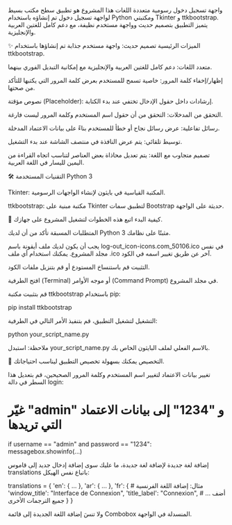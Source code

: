 واجهة تسجيل دخول رسومية متعددة اللغات
هذا المشروع هو تطبيق سطح مكتب بسيط لواجهة تسجيل دخول تم إنشاؤه باستخدام Python ومكتبتي Tkinter و ttkbootstrap. يتميز التطبيق بتصميم حديث وواجهة مستخدم نظيفة، مع دعم كامل للغتين العربية والإنجليزية.




✨ الميزات الرئيسية
تصميم حديث: واجهة مستخدم جذابة تم إنشاؤها باستخدام ttkbootstrap.

متعدد اللغات: دعم كامل للغتين العربية والإنجليزية مع إمكانية التبديل الفوري بينهما.

إظهار/إخفاء كلمة المرور: خاصية تسمح للمستخدم بعرض كلمة المرور التي يكتبها للتأكد من صحتها.

نصوص مؤقتة (Placeholder): إرشادات داخل حقول الإدخال تختفي عند بدء الكتابة.

التحقق من المدخلات: التحقق من أن حقول اسم المستخدم وكلمة المرور ليست فارغة.

رسائل تفاعلية: عرض رسائل نجاح أو خطأ للمستخدم بناءً على بيانات الاعتماد المدخلة.

توسيط تلقائي: يتم عرض النافذة في منتصف الشاشة عند بدء التشغيل.

تصميم متجاوب مع اللغة: يتم تعديل محاذاة بعض العناصر لتناسب اتجاه القراءة من اليمين لليسار في اللغة العربية.

🛠️ التقنيات المستخدمة
Python 3

Tkinter: المكتبة القياسية في بايثون لإنشاء الواجهات الرسومية.

ttkbootstrap: مكتبة مبنية على Tkinter لتطبيق سمات Bootstrap حديثة على الواجهة.

🚀 كيفية البدء
اتبع هذه الخطوات لتشغيل المشروع على جهازك.

المتطلبات المسبقة
تأكد من أن لديك Python 3 مثبتًا على نظامك.

يجب أن يكون لديك ملف أيقونة باسم log-out_icon-icons.com_50106.ico في نفس مجلد المشروع. يمكنك استخدام أي ملف .ico آخر عن طريق تغيير اسمه في الكود.

التثبيت
قم باستنساخ المستودع أو قم بتنزيل ملفات الكود.

افتح الطرفية (Terminal) أو موجه الأوامر (Command Prompt) في مجلد المشروع.

قم بتثبيت مكتبة ttkbootstrap باستخدام pip:

pip install ttkbootstrap

التشغيل
لتشغيل التطبيق، قم بتنفيذ الأمر التالي في الطرفية:

python your_script_name.py

ملاحظة: استبدل your_script_name.py بالاسم الفعلي لملف البايثون الخاص بك.

🔧 التخصيص
يمكنك بسهولة تخصيص التطبيق ليناسب احتياجاتك.

تغيير بيانات الاعتماد
لتغيير اسم المستخدم وكلمة المرور الصحيحين، قم بتعديل هذا السطر في دالة login:

# غيّر "admin" و "1234" إلى بيانات الاعتماد التي تريدها
if username == "admin" and password == "1234":
    messagebox.showinfo(...)

إضافة لغة جديدة
لإضافة لغة جديدة، ما عليك سوى إضافة إدخال جديد إلى قاموس translations باتباع نفس الهيكل:

translations = {
    'en': { ... },
    'ar': { ... },
    'fr': {  # مثال: إضافة اللغة الفرنسية
        'window_title': "Interface de Connexion",
        'title_label': "Connexion",
        # ... أضف جميع الترجمات الأخرى
    }
}

ولا تنسَ إضافة اللغة الجديدة إلى قائمة Combobox المنسدلة في الواجهة.
